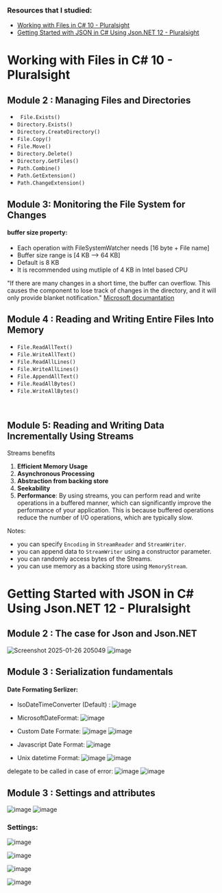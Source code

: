### Resources that I studied:<br>
- [Working with Files in C# 10 - Pluralsight](https://www.pluralsight.com/courses/c-sharp-10-working-files)
- [Getting Started with JSON in C# Using Json.NET 12 - Pluralsight](https://www.pluralsight.com/courses/getting-started-json-csharp-jsondotnet)

# Working with Files in C# 10 - Pluralsight
## Module 2 : Managing Files and Directories

- ` File.Exists()`
- `Directory.Exists()`
- `Directory.CreateDirectory()`
- `File.Copy()`
- `File.Move() `
- `Directory.Delete()`
- `Directory.GetFiles()`
- `Path.Combine()`
- `Path.GetExtension()`
- `Path.ChangeExtension()`

## Module 3: Monitoring the File System for Changes
#### buffer size property:
- Each operation with FileSystemWatcher needs [16 byte + File name]
- Buffer size range is [4 KB --> 64 KB] 
- Default is  8 KB
- It is recommended using mutliple of 4 KB in Intel based CPU




"If there are many changes in a short time, the buffer can overflow. This causes the component to lose track of changes in the directory, and it will only provide blanket notification." [Microsoft documantation](https://learn.microsoft.com/en-us/dotnet/api/system.io.filesystemwatcher.error?view=net-8.0) 


## Module 4 : Reading and Writing Entire Files Into Memory

- `File.ReadAllText()`
- `File.WriteAllText()`
- `File.ReadAllLines()`
- `File.WriteAllLines()`
- `File.AppendAllText() `
- `File.ReadAllBytes()`
- `File.WriteAllBytes()`

<br>

## Module 5: Reading and Writing Data Incrementally Using Streams
Streams benefits

1. **Efficient Memory Usage**
2. **Asynchronous Processing**
3. **Abstraction from backing store**
4. **Seekability**
5. **Performance**: By using streams, you can perform read and write operations in a buffered manner, which can significantly improve the performance of your application. This is because buffered operations reduce the number of I/O operations, which are typically slow.

   
Notes:
- you can specify `Encoding` in `StreamReader` and `StreamWriter`.
- you can append data to `StreamWriter` using a constructor parameter.
- you can randomly access bytes of the Streams.
- you can use memory as a backing store using `MemoryStream`.


# Getting Started with JSON in C# Using Json.NET 12 - Pluralsight
## Module 2 : The case for Json and Json.NET
![Screenshot 2025-01-26 205049](https://github.com/user-attachments/assets/7ea305ff-a553-47e5-b0d1-714bcad8a216)
![image](https://github.com/user-attachments/assets/10001703-12be-45d3-a6be-1200e63d6a90)
## Module 3 : Serialization fundamentals
#### Date Formating Serlizer:
- IsoDateTimeConverter (Default) :
![image](https://github.com/user-attachments/assets/529359bf-4865-4b5b-8b19-d669ea185d9f)

- MicrosoftDateFormat:
![image](https://github.com/user-attachments/assets/2e8d508e-b76e-4ed7-aefd-7b2061b230ff)

- Custom Date Formate:
 ![image](https://github.com/user-attachments/assets/7c479dc4-1b4f-470a-9084-3afa7e8d3677)
![image](https://github.com/user-attachments/assets/48289a5c-11e1-49ab-b9d3-9900dbff1b78)


- Javascript Date Format:
![image](https://github.com/user-attachments/assets/ff54f7e4-3e85-455d-a7c7-7101b4e60fd9)

- Unix datetime Format:
![image](https://github.com/user-attachments/assets/94f3ae9a-85f4-49bc-a6c4-f6507dd8aa39)
![image](https://github.com/user-attachments/assets/7b845ba4-7944-49d8-93ee-9ebba2682e59)


delegate to be called in case of error:
![image](https://github.com/user-attachments/assets/fd0e1dc1-268c-491e-a17f-911a45f3ae7a)
![image](https://github.com/user-attachments/assets/3044d183-3393-4a23-9fe8-73ca74083ba8)

## Module 3 : Settings and attributes

![image](https://github.com/user-attachments/assets/9abc3974-607b-40be-acda-41eba6b4f609)
![image](https://github.com/user-attachments/assets/69e82556-d384-43f9-9ad3-f957b0391e1c)

### Settings:

![image](https://github.com/user-attachments/assets/1f4db74e-d360-4c67-baa8-7ea45ae13a3a)

![image](https://github.com/user-attachments/assets/a1394fa7-132b-444a-b47e-d7175dbf0018)

![image](https://github.com/user-attachments/assets/955de423-a389-4ebf-be35-5432a63bf70f)

![image](https://github.com/user-attachments/assets/b2f494df-1203-47bd-993f-204699abb2e1)
